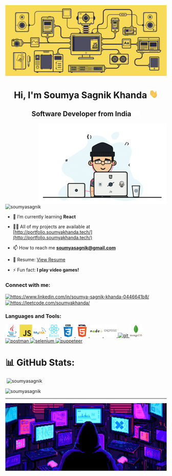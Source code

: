 [![MasterHead](https://raw.githubusercontent.com/SoumyaSagnik/images/main/banner.gif)]([https://soumyasagnik.io](https://raw.githubusercontent.com/SoumyaSagnik/images/main/banner.gif))
<h1 align="center">Hi, I'm Soumya Sagnik Khanda <img src="https://raw.githubusercontent.com/SoumyaSagnik/images/main/hi.gif" width="28px" height="28px" alt="hi"></h1>
<h2 align="center">Software Developer from India <img src="https://raw.githubusercontent.com/SoumyaSagnik/images/main/flag.gif" width="24px" height="16.8px" alt="flag"></h2>
<img align="right" alt="coding" width="400" src="https://raw.githubusercontent.com/SoumyaSagnik/images/main/coder.gif">

<p align="left"> <img src="https://komarev.com/ghpvc/?username=soumyasagnik&label=Profile%20views&color=0e75b6&style=flat" alt="soumyasagnik" /> </p>

- 🌱 I’m currently learning **React**

- 👨‍💻 All of my projects are available at [http://portfolio.soumyakhanda.tech/](http://portfolio.soumyakhanda.tech/)

- 📫 How to reach me **soumyasagnik@gmail.com**

- 📄 Resume: [View Resume](https://drive.google.com/file/d/1ZCIA64FilpdQa6_HnOBxMaVIIr0zgy2w/view)

- ⚡ Fun fact: **I play video games!**

<h3 align="left">Connect with me:</h3>
<p align="left">
<a href="https://linkedin.com/in/soumya-sagnik-khanda-0446641b8/" target="blank"><img align="center" src="https://raw.githubusercontent.com/rahuldkjain/github-profile-readme-generator/master/src/images/icons/Social/linked-in-alt.svg" alt="https://www.linkedin.com/in/soumya-sagnik-khanda-0446641b8/" height="30" width="40" /></a>
<a href="https://www.leetcode.com/soumyakhanda/" target="blank"><img align="center" src="https://raw.githubusercontent.com/rahuldkjain/github-profile-readme-generator/master/src/images/icons/Social/leet-code.svg" alt="https://leetcode.com/soumyakhanda/" height="30" width="40" /></a>
</p>

<h3 align="left">Languages and Tools:</h3>
<p align="left"> <a href="https://www.java.com" target="_blank" rel="noreferrer"> <img src="https://raw.githubusercontent.com/devicons/devicon/master/icons/java/java-original.svg" alt="java" width="40" height="40"/> </a> <a href="https://developer.mozilla.org/en-US/docs/Web/JavaScript" target="_blank" rel="noreferrer"> <img src="https://raw.githubusercontent.com/devicons/devicon/master/icons/javascript/javascript-original.svg" alt="javascript" width="40" height="40"/> </a> <a href="https://www.mysql.com/" target="_blank" rel="noreferrer"> <img src="https://raw.githubusercontent.com/devicons/devicon/master/icons/mysql/mysql-original-wordmark.svg" alt="mysql" width="40" height="40"/> </a> <a href="https://reactjs.org/" target="_blank" rel="noreferrer"> <img src="https://raw.githubusercontent.com/devicons/devicon/master/icons/react/react-original-wordmark.svg" alt="react" width="40" height="40"/> </a> <a href="https://www.w3schools.com/css/" target="_blank" rel="noreferrer"> <img src="https://raw.githubusercontent.com/devicons/devicon/master/icons/css3/css3-original-wordmark.svg" alt="css3" width="40" height="40"/> </a> <a href="https://www.w3.org/html/" target="_blank" rel="noreferrer"> <img src="https://raw.githubusercontent.com/devicons/devicon/master/icons/html5/html5-original-wordmark.svg" alt="html5" width="40" height="40"/> </a> <a href="https://nodejs.org" target="_blank" rel="noreferrer"> <img src="https://raw.githubusercontent.com/devicons/devicon/master/icons/nodejs/nodejs-original-wordmark.svg" alt="nodejs" width="40" height="40"/> </a> <a href="https://expressjs.com" target="_blank" rel="noreferrer"> <img src="https://raw.githubusercontent.com/devicons/devicon/master/icons/express/express-original-wordmark.svg" alt="express" width="40" height="40"/> </a> <a href="https://git-scm.com/" target="_blank" rel="noreferrer"> <img src="https://www.vectorlogo.zone/logos/git-scm/git-scm-icon.svg" alt="git" width="40" height="40"/> </a> <a href="https://www.mongodb.com/" target="_blank" rel="noreferrer"> <img src="https://raw.githubusercontent.com/devicons/devicon/master/icons/mongodb/mongodb-original-wordmark.svg" alt="mongodb" width="40" height="40"/> </a> <a href="https://postman.com" target="_blank" rel="noreferrer"> <img src="https://www.vectorlogo.zone/logos/getpostman/getpostman-icon.svg" alt="postman" width="40" height="40"/> </a> <a href="https://www.selenium.dev" target="_blank" rel="noreferrer"> <img src="https://raw.githubusercontent.com/detain/svg-logos/780f25886640cef088af994181646db2f6b1a3f8/svg/selenium-logo.svg" alt="selenium" width="40" height="40"/> </a> <a href="https://github.com/puppeteer/puppeteer" target="_blank" rel="noreferrer"> <img src="https://www.vectorlogo.zone/logos/pptrdev/pptrdev-official.svg" alt="puppeteer" width="40" height="40"/> </a> </p>

# 📊 GitHub Stats:

<p>&nbsp;<img align="center" src="https://github-readme-stats.vercel.app/api?username=soumyasagnik&show_icons=true&locale=en&theme=dark&hide_border=false" alt="soumyasagnik" /></p>

<p><img align="center" src="https://github-readme-streak-stats.herokuapp.com/?user=soumyasagnik&theme=dark&hide_border=false" alt="soumyasagnik" /></p>

---
[![MasterFoot](https://raw.githubusercontent.com/SoumyaSagnik/images/main/banner2.gif)]([https://soumyasagnik.io](https://raw.githubusercontent.com/SoumyaSagnik/images/main/banner2.gif))
